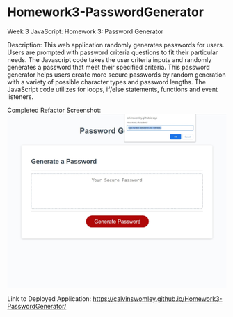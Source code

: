 # Homework3-PasswordGenerator
Week 3 JavaScript: Homework 3: Password Generator

Description: This web application randomly generates passwords for users. Users are prompted with password criteria questions to fit their particular needs. The Javascript code takes the user criteria inputs and randomly generates a password that meet their specified criteria. This password generator helps users create more secure passwords by random generation with a variety of possible character types and password lengths. The JavaScript code utilizes for loops, if/else statements, functions and event listeners.

Completed Refactor Screenshot:
![ Completed Password Generator refactor screenshot.](./assets/Finished_Site_Screenshot.JPG)


Link to Deployed Application: https://calvinswomley.github.io/Homework3-PasswordGenerator/
